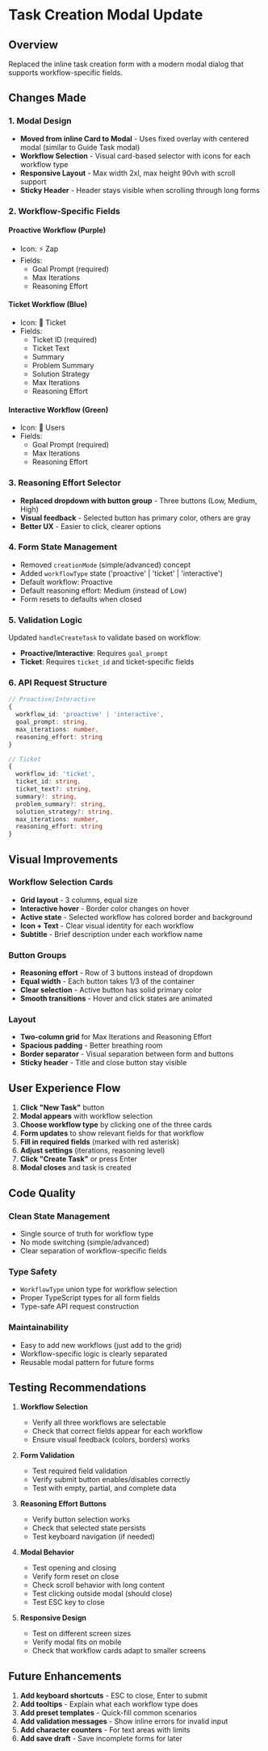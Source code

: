 # Task Creation Modal Update

## Overview
Replaced the inline task creation form with a modern modal dialog that supports workflow-specific fields.

## Changes Made

### 1. Modal Design
- **Moved from inline Card to Modal** - Uses fixed overlay with centered modal (similar to Guide Task modal)
- **Workflow Selection** - Visual card-based selector with icons for each workflow type
- **Responsive Layout** - Max width 2xl, max height 90vh with scroll support
- **Sticky Header** - Header stays visible when scrolling through long forms

### 2. Workflow-Specific Fields

#### **Proactive Workflow** (Purple)
- Icon: ⚡ Zap
- Fields:
  - Goal Prompt (required)
  - Max Iterations
  - Reasoning Effort

#### **Ticket Workflow** (Blue)
- Icon: 🎫 Ticket
- Fields:
  - Ticket ID (required)
  - Ticket Text
  - Summary
  - Problem Summary
  - Solution Strategy
  - Max Iterations
  - Reasoning Effort

#### **Interactive Workflow** (Green)
- Icon: 👥 Users
- Fields:
  - Goal Prompt (required)
  - Max Iterations
  - Reasoning Effort

### 3. Reasoning Effort Selector
- **Replaced dropdown with button group** - Three buttons (Low, Medium, High)
- **Visual feedback** - Selected button has primary color, others are gray
- **Better UX** - Easier to click, clearer options

### 4. Form State Management
- Removed `creationMode` (simple/advanced) concept
- Added `workflowType` state ('proactive' | 'ticket' | 'interactive')
- Default workflow: Proactive
- Default reasoning effort: Medium (instead of Low)
- Form resets to defaults when closed

### 5. Validation Logic
Updated `handleCreateTask` to validate based on workflow:
- **Proactive/Interactive**: Requires `goal_prompt`
- **Ticket**: Requires `ticket_id` and ticket-specific fields

### 6. API Request Structure
```typescript
// Proactive/Interactive
{
  workflow_id: 'proactive' | 'interactive',
  goal_prompt: string,
  max_iterations: number,
  reasoning_effort: string
}

// Ticket
{
  workflow_id: 'ticket',
  ticket_id: string,
  ticket_text?: string,
  summary?: string,
  problem_summary?: string,
  solution_strategy?: string,
  max_iterations: number,
  reasoning_effort: string
}
```

## Visual Improvements

### Workflow Selection Cards
- **Grid layout** - 3 columns, equal size
- **Interactive hover** - Border color changes on hover
- **Active state** - Selected workflow has colored border and background
- **Icon + Text** - Clear visual identity for each workflow
- **Subtitle** - Brief description under each workflow name

### Button Groups
- **Reasoning effort** - Row of 3 buttons instead of dropdown
- **Equal width** - Each button takes 1/3 of the container
- **Clear selection** - Active button has solid primary color
- **Smooth transitions** - Hover and click states are animated

### Layout
- **Two-column grid** for Max Iterations and Reasoning Effort
- **Spacious padding** - Better breathing room
- **Border separator** - Visual separation between form and buttons
- **Sticky header** - Title and close button stay visible

## User Experience Flow

1. **Click "New Task"** button
2. **Modal appears** with workflow selection
3. **Choose workflow type** by clicking one of the three cards
4. **Form updates** to show relevant fields for that workflow
5. **Fill in required fields** (marked with red asterisk)
6. **Adjust settings** (iterations, reasoning level)
7. **Click "Create Task"** or press Enter
8. **Modal closes** and task is created

## Code Quality

### Clean State Management
- Single source of truth for workflow type
- No mode switching (simple/advanced)
- Clear separation of workflow-specific fields

### Type Safety
- `WorkflowType` union type for workflow selection
- Proper TypeScript types for all form fields
- Type-safe API request construction

### Maintainability
- Easy to add new workflows (just add to the grid)
- Workflow-specific logic is clearly separated
- Reusable modal pattern for future forms

## Testing Recommendations

1. **Workflow Selection**
   - Verify all three workflows are selectable
   - Check that correct fields appear for each workflow
   - Ensure visual feedback (colors, borders) works

2. **Form Validation**
   - Test required field validation
   - Verify submit button enables/disables correctly
   - Test with empty, partial, and complete data

3. **Reasoning Effort Buttons**
   - Verify button selection works
   - Check that selected state persists
   - Test keyboard navigation (if needed)

4. **Modal Behavior**
   - Test opening and closing
   - Verify form reset on close
   - Check scroll behavior with long content
   - Test clicking outside modal (should close)
   - Test ESC key to close

5. **Responsive Design**
   - Test on different screen sizes
   - Verify modal fits on mobile
   - Check that workflow cards adapt to smaller screens

## Future Enhancements

1. **Add keyboard shortcuts** - ESC to close, Enter to submit
2. **Add tooltips** - Explain what each workflow type does
3. **Add preset templates** - Quick-fill common scenarios
4. **Add validation messages** - Show inline errors for invalid input
5. **Add character counters** - For text areas with limits
6. **Add save draft** - Save incomplete forms for later

